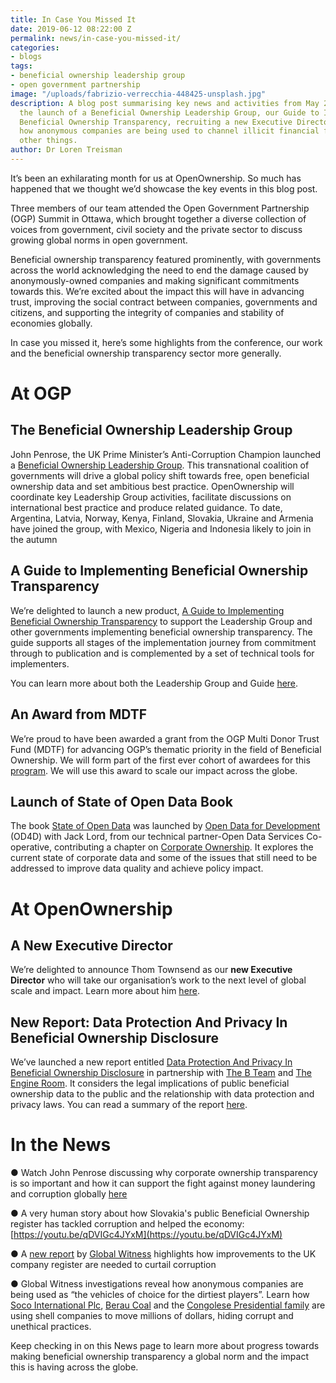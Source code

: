 ```yaml
---
title: In Case You Missed It
date: 2019-06-12 08:22:00 Z
permalink: news/in-case-you-missed-it/
categories:
- blogs
tags:
- beneficial ownership leadership group
- open government partnership
image: "/uploads/fabrizio-verrecchia-448425-unsplash.jpg"
description: A blog post summarising key news and activities from May 2019 including
  the launch of a Beneficial Ownership Leadership Group, our Guide to Implementing
  Beneficial Ownership Transparency, recruiting a new Executive Director and showcasing
  how anonymous companies are being used to channel illicit financial flows, among
  other things.
author: Dr Loren Treisman
---
```


It’s been an exhilarating month for us at OpenOwnership. So much has happened that we thought we’d showcase the key events in this blog post.

Three members of our team attended the Open Government Partnership (OGP) Summit in Ottawa, which brought together a diverse collection of voices from government, civil society and the private sector to discuss growing global norms in open government.

Beneficial ownership transparency featured prominently, with governments across the world acknowledging the need to end the damage caused by anonymously-owned companies and making significant commitments towards this. We’re excited about the impact this will have in advancing trust, improving the social contract between companies, governments and citizens, and supporting the integrity of companies and stability of economies globally.

In case you missed it, here’s some highlights from the conference, our work and the beneficial ownership transparency sector more generally.

# **At OGP**

## The Beneficial Ownership Leadership Group

John Penrose, the UK Prime Minister’s Anti-Corruption Champion launched a [Beneficial Ownership Leadership Group](https://www.openownership.org/news/new-at-the-ogp-summit-openownership-and-uk-government-launch-a-major-collective-action-platform-and-we-scale-up-our-help-for-implementers/). This transnational coalition of governments will drive a global policy shift towards free, open beneficial ownership data and set ambitious best practice. OpenOwnership will coordinate key Leadership Group activities, facilitate discussions on international best practice and produce related guidance. To date, Argentina, Latvia, Norway, Kenya, Finland, Slovakia, Ukraine and Armenia have joined the group, with Mexico, Nigeria and Indonesia likely to join in the autumn

## A Guide to Implementing Beneficial Ownership Transparency

We’re delighted to launch a new product, [A Guide to Implementing Beneficial Ownership Transparency](https://www.openownership.org/guide/) to support the Leadership Group and other governments implementing beneficial ownership transparency. The guide supports all stages of the implementation journey from commitment through to publication and is complemented by a set of technical tools for implementers.

You can learn more about both the Leadership Group and Guide [here](https://www.openownership.org/news/new-at-the-ogp-summit-openownership-and-uk-government-launch-a-major-collective-action-platform-and-we-scale-up-our-help-for-implementers/).

## An Award from MDTF

We’re proud to have been awarded a grant from the OGP Multi Donor Trust Fund (MDTF) for advancing OGP’s thematic priority in the field of Beneficial Ownership. We will form part of the first ever cohort of awardees for this [program](https://www.opengovpartnership.org/stories/stronger-open-government-advancing-ogps-thematic-priorities/). We will use this award to scale our impact across the globe.

## Launch of State of Open Data Book

The book [State of Open Data](https://www.stateofopendata.od4d.net/) was launched by [Open Data for Development](https://www.od4d.net/) (OD4D) with Jack Lord, from our technical partner-Open Data Services Co-operative, contributing a chapter on [Corporate Ownership](https://www.stateofopendata.od4d.net/chapters/sectors/corporate-ownership.html). It explores the current state of corporate data and some of the issues that still need to be addressed to improve data quality and achieve policy impact.

# **At OpenOwnership**

## A New Executive Director

We’re delighted to announce Thom Townsend as our **new Executive Director** who will take our organisation’s work to the next level of global scale and impact. Learn more about him [here](https://www.openownership.org/news/new-executive-director/).

## New Report: Data Protection And Privacy In Beneficial Ownership Disclosure

We’ve launched a new report entitled [Data Protection And Privacy In Beneficial Ownership Disclosure](https://www.openownership.org/uploads/oo-data-protection-and-privacy-188205.pdf) in partnership with [The B Team](http://www.bteam.org/) and [The Engine Room](https://www.theengineroom.org/). It considers the legal implications of public beneficial ownership data to the public and the relationship with data protection and privacy laws. You can read a summary of the report [here](https://www.openownership.org/uploads/privacy-report-summary.pdf).

# **In the News**

● Watch John Penrose discussing why corporate ownership transparency is so important and how it can support the fight against money laundering and corruption globally [here](https://globalnews.ca/video/5340783/no-general-election-before-brexit-achieved-u-k-minister-of-state)

● A very human story about how Slovakia's public Beneficial Ownership register has tackled corruption and helped the economy: [https://youtu.be/qDVIGc4JYxM](https://youtu.be/qDVIGc4JYxM)

● A [new report](https://www.globalwitness.org/en/campaigns/corruption-and-money-laundering/anonymous-company-owners/getting-uks-house-order/) by [Global Witness](https://www.globalwitness.org/en-gb/) highlights how improvements to the UK company register are needed to curtail corruption

● Global Witness investigations reveal how anonymous companies are being used as “the vehicles of choice for the dirtiest players”. Learn how [Soco International Plc](https://www.globalwitness.org/en-gb/campaigns/oil-gas-and-mining/a-dud-deal/), [Berau Coal](https://www.globalwitness.org/en-gb/campaigns/oil-gas-and-mining/sandiaga-uno-and-offshore-dealings-berau-coal/) and the [Congolese Presidential family](https://www.globalwitness.org/en-gb/campaigns/corruption-and-money-laundering/trumps-luxury-condo-a-congolese-state-affair/) are using shell companies to move millions of dollars, hiding corrupt and unethical practices.

Keep checking in on this News page to learn more about progress towards making beneficial ownership transparency a global norm and the impact this is having across the globe.
